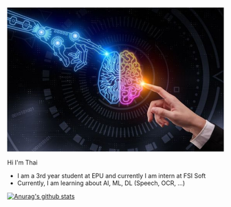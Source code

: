 <!--
**fly809/fly809** is a ✨ _special_ ✨ repository because its `README.md` (this file) appears on your GitHub profile.

-->

![alt text](https://github.com/ThaiLe189/ThaiLe189/blob/main/img/banner.jpg )

Hi I'm Thai

- I am a 3rd year student at EPU and currently I am intern at FSI Soft
- Currently, I am learning about AI, ML, DL (Speech, OCR, ...)


[![Anurag's github stats](https://github-readme-stats.vercel.app/api?username=ThaiLe189)](https://github.com/anuraghazra/github-readme-stats)

